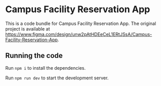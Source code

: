 
  # Campus Facility Reservation App

  This is a code bundle for Campus Facility Reservation App. The original project is available at https://www.figma.com/design/unw2pAtHDEeCeL1ERtJSsA/Campus-Facility-Reservation-App.

  ## Running the code

  Run `npm i` to install the dependencies.

  Run `npm run dev` to start the development server.
  